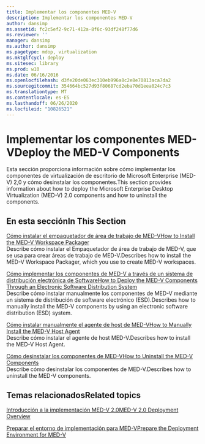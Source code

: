 ```yaml
---
title: Implementar los componentes MED-V
description: Implementar los componentes MED-V
author: dansimp
ms.assetid: fc2c5ef2-9c71-412a-8f6c-93df248f77d6
ms.reviewer: ''
manager: dansimp
ms.author: dansimp
ms.pagetype: mdop, virtualization
ms.mktglfcycl: deploy
ms.sitesec: library
ms.prod: w10
ms.date: 06/16/2016
ms.openlocfilehash: d3fe20de063ec310eb996a8c2e8e70813aca7da2
ms.sourcegitcommit: 354664bc527d93f80687cd2eba70d1eea024c7c3
ms.translationtype: MT
ms.contentlocale: es-ES
ms.lasthandoff: 06/26/2020
ms.locfileid: "10826521"
---
```

# <span data-ttu-id="0d325-103">Implementar los componentes MED-V</span><span class="sxs-lookup"><span data-stu-id="0d325-103">Deploy the MED-V Components</span></span>


<span data-ttu-id="0d325-104">Esta sección proporciona información sobre cómo implementar los componentes de virtualización de escritorio de Microsoft Enterprise (MED-V) 2,0 y cómo desinstalar los componentes.</span><span class="sxs-lookup"><span data-stu-id="0d325-104">This section provides information about how to deploy the Microsoft Enterprise Desktop Virtualization (MED-V) 2.0 components and how to uninstall the components.</span></span>

## <span data-ttu-id="0d325-105">En esta sección</span><span class="sxs-lookup"><span data-stu-id="0d325-105">In This Section</span></span>


<a href="" id="how-to-install-the-med-v-workspace-packager"></a>[<span data-ttu-id="0d325-106">Cómo instalar el empaquetador de área de trabajo de MED-V</span><span class="sxs-lookup"><span data-stu-id="0d325-106">How to Install the MED-V Workspace Packager</span></span>](how-to-install-the-med-v-workspace-packager.md)  
<span data-ttu-id="0d325-107">Describe cómo instalar el Empaquetador de área de trabajo de MED-V, que se usa para crear áreas de trabajo de MED-V.</span><span class="sxs-lookup"><span data-stu-id="0d325-107">Describes how to install the MED-V Workspace Packager, which you use to create MED-V workspaces.</span></span>

<a href="" id="how-to-deploy-the-med-v-components-through-an-electronic-software-distribution-system"></a>[<span data-ttu-id="0d325-108">Cómo implementar los componentes de MED-V a través de un sistema de distribución electrónica de Software</span><span class="sxs-lookup"><span data-stu-id="0d325-108">How to Deploy the MED-V Components Through an Electronic Software Distribution System</span></span>](how-to-deploy-the-med-v-components-through-an-electronic-software-distribution-system.md)  
<span data-ttu-id="0d325-109">Describe cómo instalar manualmente los componentes de MED-V mediante un sistema de distribución de software electrónico (ESD).</span><span class="sxs-lookup"><span data-stu-id="0d325-109">Describes how to manually install the MED-V components by using an electronic software distribution (ESD) system.</span></span>

<a href="" id="how-to-manually-install-the-med-v-host-agent"></a>[<span data-ttu-id="0d325-110">Cómo instalar manualmente el agente de host de MED-V</span><span class="sxs-lookup"><span data-stu-id="0d325-110">How to Manually Install the MED-V Host Agent</span></span>](how-to-manually-install-the-med-v-host-agent.md)  
<span data-ttu-id="0d325-111">Describe cómo instalar el agente de host MED-V.</span><span class="sxs-lookup"><span data-stu-id="0d325-111">Describes how to install the MED-V Host Agent.</span></span>

<a href="" id="how-to-uninstall-the-med-v-components"></a>[<span data-ttu-id="0d325-112">Cómo desinstalar los componentes de MED-V</span><span class="sxs-lookup"><span data-stu-id="0d325-112">How to Uninstall the MED-V Components</span></span>](how-to-uninstall-the-med-v-components.md)  
<span data-ttu-id="0d325-113">Describe cómo desinstalar los componentes de MED-V.</span><span class="sxs-lookup"><span data-stu-id="0d325-113">Describes how to uninstall the MED-V components.</span></span>

## <span data-ttu-id="0d325-114">Temas relacionados</span><span class="sxs-lookup"><span data-stu-id="0d325-114">Related topics</span></span>


[<span data-ttu-id="0d325-115">Introducción a la implementación MED-V 2.0</span><span class="sxs-lookup"><span data-stu-id="0d325-115">MED-V 2.0 Deployment Overview</span></span>](med-v-20-deployment-overview.md)

[<span data-ttu-id="0d325-116">Preparar el entorno de implementación para MED-V</span><span class="sxs-lookup"><span data-stu-id="0d325-116">Prepare the Deployment Environment for MED-V</span></span>](prepare-the-deployment-environment-for-med-v.md)

 

 





